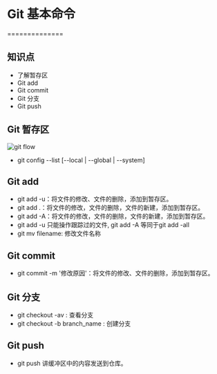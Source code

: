 # Git 基本命令
==============

## 知识点

* 了解暂存区
* Git add 
* Git commit
* Git 分支
* Git push

## Git 暂存区

![git flow](https://cdn-std.dprcdn.net/files/acc_136293/31XpLG)

* git config --list [--local | --global | --system]

## Git add

* git add -u：将文件的修改、文件的删除，添加到暂存区。
* git add .：将文件的修改，文件的删除，文件的新建，添加到暂存区。
* git add -A：将文件的修改，文件的删除，文件的新建，添加到暂存区。
* git add -u 只能操作跟踪过的文件, git add -A 等同于git add -all
* git mv filename: 修改文件名称

## Git commit

* git commit -m '修改原因'：将文件的修改、文件的删除，添加到暂存区。

## Git 分支

* git checkout -av : 查看分支
* git checkout -b branch_name : 创建分支

## Git push

* git push 讲缓冲区中的内容发送到仓库。 
